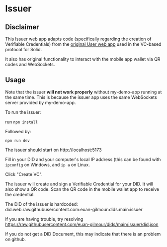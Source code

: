 # Issuer

## Disclaimer

This Issuer web app adapts code (specifically regarding the creation of Verifiable Credentials) from the [original User web app](https://github.com/ben3101/my-demo-app-user) used in the VC-based protocol for Solid.

It also has original functionality to interact with the mobile app wallet via QR codes and WebSockets.

## Usage

Note that the issuer **will not work properly** without my-demo-app running at the same time. This is because the issuer app uses the same WebSockets server provided by my-demo-app.

To run the issuer:

run `npm install`

Followed by:

`npm run dev`

The issuer should start on http://localhost:5173

Fill in your DID and your computer's local IP address (this can be found with `ipconfig` on Windows, and `ip a` on Linux.

Click "Create VC".

The issuer will create and sign a Verifiable Credential for your DID. It will also show a QR code. Scan the QR code in the mobile wallet app to receive the credential.

The DID of the issuer is hardcoded: did:web:raw.githubusercontent.com:euan-gilmour:dids:main:issuer

If you are having trouble, try resolving https://raw.githubusercontent.com/euan-gilmour/dids/main/issuer/did.json

If you do not get a DID Document, this may indicate that there is an problem on github.
